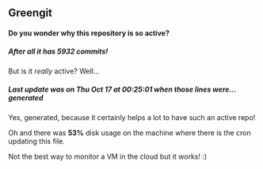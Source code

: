 ## Greengit

#### Do you wonder why this repository is so active?

##### After all it has 5932 commits!

But is it *really* active? Well...

##### Last update was on Thu Oct 17 at 00:25:01 when those lines were... generated

Yes, generated, because it certainly helps a lot to have such an active repo!

Oh and there was **53%** disk usage on the machine
where there is the cron updating this file.

Not the best way to monitor a VM in the cloud but it works! :)
